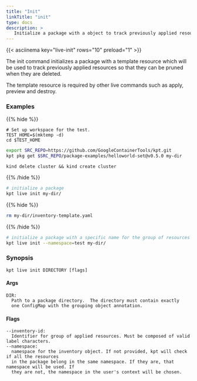 ```yaml
---
title: "Init"
linkTitle: "init"
type: docs
description: >
   Initialize a package with a object to track previously applied resources
---
```

<!--mdtogo:Short
    Initialize a package with a object to track previously applied resources
-->

{{< asciinema key="live-init" rows="10" preload="1" >}}

The init command initializes a package with a template resource which will
be used to track previously applied resources so that they can be pruned
when they are deleted.

The template resource is required by other live commands
such as apply, preview and destroy.

### Examples

{{% hide %}}

<!-- @makeWorkplace @verifyExamples-->
```
# Set up workspace for the test.
TEST_HOME=$(mktemp -d)
cd $TEST_HOME
```

<!-- @fetchPackage @verifyExamples-->
```sh
export SRC_REPO=https://github.com/GoogleContainerTools/kpt.git
kpt pkg get $SRC_REPO/package-examples/helloworld-set@v0.5.0 my-dir
```

<!-- @createKindCluster @verifyExamples-->
```
kind delete cluster && kind create cluster
```
{{% /hide %}}

<!--mdtogo:Examples-->

<!-- @liveInit @verifyExamples-->
```sh
# initialize a package
kpt live init my-dir/
```

{{% hide %}}

<!-- @removeInventoryTemplate @verifyExamples-->
```sh
rm my-dir/inventory-template.yaml
```

{{% /hide %}}

<!-- @liveInit @verifyExamples-->
```sh
# initialize a package with a specific name for the group of resources
kpt live init --namespace=test my-dir/
```
<!--mdtogo-->

### Synopsis
<!--mdtogo:Long-->
```
kpt live init DIRECTORY [flags]
```

#### Args

```
DIR:
  Path to a package directory.  The directory must contain exactly
  one ConfigMap with the grouping object annotation.
```

#### Flags

```
--inventory-id:
  Identifier for group of applied resources. Must be composed of valid label characters.
--namespace:
  namespace for the inventory object. If not provided, kpt will check if all the resources
  in the package belong in the same namespace. If they are, that namespace will be used. If
  they are not, the namespace in the user's context will be chosen.
```
<!--mdtogo-->
